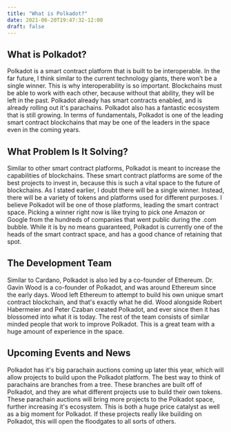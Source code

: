 ```yaml
---
title: "What is Polkadot?"
date: 2021-06-20T19:47:32-12:00
draft: false
---
```



## What is Polkadot?

Polkadot is a smart contract platform that is built to be interoperable. In the far future, I think similar to the current technology giants, there won't be a single winner. This is why interoperability is so important. Blockchains must be able to work with each other, because without that ability, they will be left in the past. Polkadot already has smart contracts enabled, and is already rolling out it's parachains. Polkadot also has a fantastic ecosystem that is still growing. In terms of fundamentals, Polkadot is one of the leading smart contract blockchains that may be one of the leaders in the space even in the coming years.

## What Problem Is It Solving?

Similar to other smart contract platforms, Polkadot is meant to increase the capabilities of blockchains. These smart contract platforms are some of the best projects to invest in, because this is such a vital space to the future of blockchains. As I stated earlier, I doubt there will be a single winner. Instead, there will be a variety of tokens and platforms used for different purposes. I believe Polkadot will be one of those platforms, leading the smart contract space. Picking a winner right now is like trying to pick one Amazon or Google from the hundreds of companies that went public during the .com bubble. While it is by no means guaranteed, Polkadot is currently one of the heads of the smart contract space, and has a good chance of retaining that spot.

## The Development Team

Similar to Cardano, Polkadot is also led by a co-founder of Ethereum. Dr. Gavin Wood is a co-founder of Polkadot, and was around Ethereum since the early days. Wood left Ethereum to attempt to build his own unique smart contract blockchain, and that's exactly what he did. Wood alongside Robert Habermeier and Peter Czaban created Polkadot, and ever since then it has blossomed into what it is today. The rest of the team consists of similar minded people that work to improve Polkadot. This is a great team with a huge amount of experience in the space.


## Upcoming Events and News

Polkadot has it's big parachain auctions coming up later this year, which will allow projects to build upon the Polkadot platform. The best way to think of parachains are branches from a tree. These branches are built off of Polkadot, and they are what different projects use to build their own tokens. These parachain auctions will bring more projects to the Polkadot space, further increasing it's ecosystem. This is both a huge price catalyst as well as a big moment for Polkadot. If these projects really like building on Polkadot, this will open the floodgates to all sorts of others.